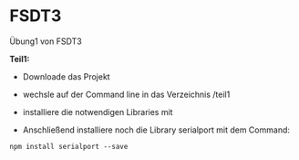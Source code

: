 # FSDT3
Übung1 von FSDT3

**Teil1:**
- Downloade das Projekt
- wechsle auf der Command line in das Verzeichnis /teil1
- installiere die notwendigen Libraries mit

- Anschließend installiere noch die Library serialport mit dem Command:
```
npm install serialport --save
```

